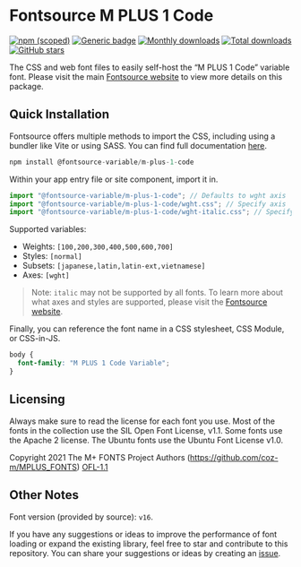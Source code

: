 # Fontsource M PLUS 1 Code

[![npm (scoped)](https://img.shields.io/npm/v/@fontsource-variable/m-plus-1-code?color=brightgreen)](https://www.npmjs.com/package/@fontsource-variable/m-plus-1-code) [![Generic badge](https://img.shields.io/badge/fontsource-passing-brightgreen)](https://github.com/fontsource/fontsource) [![Monthly downloads](https://badgen.net/npm/dm/@fontsource-variable/m-plus-1-code)](https://github.com/fontsource/fontsource) [![Total downloads](https://badgen.net/npm/dt/@fontsource-variable/m-plus-1-code)](https://github.com/fontsource/fontsource) [![GitHub stars](https://img.shields.io/github/stars/fontsource/fontsource.svg?style=social&label=Star)](https://github.com/fontsource/fontsource/stargazers)

The CSS and web font files to easily self-host the “M PLUS 1 Code” variable font. Please visit the main [Fontsource website](https://fontsource.org/fonts/m-plus-1-code) to view more details on this package.

## Quick Installation

Fontsource offers multiple methods to import the CSS, including using a bundler like Vite or using SASS. You can find full documentation [here](https://fontsource.org/docs/getting-started/introduction).

```javascript
npm install @fontsource-variable/m-plus-1-code
```

Within your app entry file or site component, import it in.

```javascript
import "@fontsource-variable/m-plus-1-code"; // Defaults to wght axis
import "@fontsource-variable/m-plus-1-code/wght.css"; // Specify axis
import "@fontsource-variable/m-plus-1-code/wght-italic.css"; // Specify axis and style
```

Supported variables:
- Weights: `[100,200,300,400,500,600,700]`
- Styles: `[normal]`
- Subsets: `[japanese,latin,latin-ext,vietnamese]`
- Axes: `[wght]`

> Note: `italic` may not be supported by all fonts. To learn more about what axes and styles are supported, please visit the [Fontsource website](https://fontsource.org/fonts/m-plus-1-code).

Finally, you can reference the font name in a CSS stylesheet, CSS Module, or CSS-in-JS.

```css
body {
  font-family: "M PLUS 1 Code Variable";
}
```

## Licensing
Always make sure to read the license for each font you use. Most of the fonts in the collection use the SIL Open Font License, v1.1. Some fonts use the Apache 2 license. The Ubuntu fonts use the Ubuntu Font License v1.0.

Copyright 2021 The M+ FONTS Project Authors (https://github.com/coz-m/MPLUS_FONTS)
[OFL-1.1](https://openfontlicense.org)

## Other Notes
Font version (provided by source): `v16`.

If you have any suggestions or ideas to improve the performance of font loading or expand the existing library, feel free to star and contribute to this repository. You can share your suggestions or ideas by creating an [issue](https://github.com/fontsource/fontsource/issues).